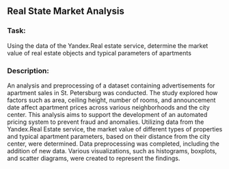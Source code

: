 ## Real State Market Analysis

### Task: 
Using the data of the Yandex.Real estate service, determine the market value of real estate objects and typical parameters of apartments

### Description:
An analysis and preprocessing of a dataset containing advertisements for apartment sales in St. Petersburg was conducted. The study explored how factors such as area, ceiling height, number of rooms, and announcement date affect apartment prices across various neighborhoods and the city center. This analysis aims to support the development of an automated pricing system to prevent fraud and anomalies. Utilizing data from the Yandex.Real Estate service, the market value of different types of properties and typical apartment parameters, based on their distance from the city center, were determined. Data preprocessing was completed, including the addition of new data. Various visualizations, such as histograms, boxplots, and scatter diagrams, were created to represent the findings.

